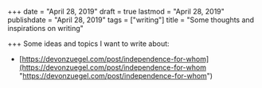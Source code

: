 +++
date = "April 28, 2019"
draft = true
lastmod = "April 28, 2019"
publishdate = "April 28, 2019"
tags = ["writing"]
title = "Some thoughts and inspirations on writing"

+++
Some ideas and topics I want to write about:

* [https://devonzuegel.com/post/independence-for-whom](https://devonzuegel.com/post/independence-for-whom "https://devonzuegel.com/post/independence-for-whom")